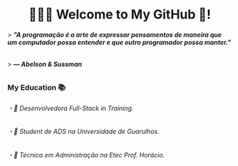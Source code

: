 <h1 align="center">👩🏻‍💻 Welcome to My GitHub 🤍!</h1>

<p align="center">
  
###### > **"A programação é a arte de expressar pensamentos de maneira que um computador possa entender e que outro programador possa manter." <br>**
 
###### > **— Abelson & Sussman**

</p>

<h3>My Education 📚</h3>

###### ・📌 Desenvolvedora Full-Stack in Training.
###### ・📌 Student de ADS na Universidade de Guarulhos.
###### ・📌 Técnica em Administração na Etec Prof. Horácio.